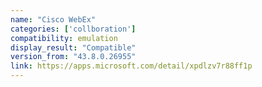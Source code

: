 ```yaml
---
name: "Cisco WebEx"
categories: ['collboration']
compatibility: emulation
display_result: "Compatible"
version_from: "43.8.0.26955"
link: https://apps.microsoft.com/detail/xpdlzv7r88ff1p
---
```


